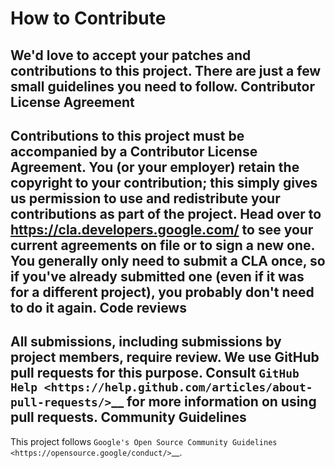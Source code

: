 
How to Contribute
=================
We'd love to accept your patches and contributions to this project.
There are just a few small guidelines you need to follow.
Contributor License Agreement
-----------------------------
Contributions to this project must be accompanied by a Contributor
License Agreement. You (or your employer) retain the copyright to your
contribution; this simply gives us permission to use and redistribute
your contributions as part of the project. Head over to
https://cla.developers.google.com/ to see your current agreements on
file or to sign a new one.
You generally only need to submit a CLA once, so if you've already
submitted one (even if it was for a different project), you probably
don't need to do it again.
Code reviews
------------
All submissions, including submissions by project members, require
review. We use GitHub pull requests for this purpose. Consult `GitHub
Help <https://help.github.com/articles/about-pull-requests/>`__ for more
information on using pull requests.
Community Guidelines
--------------------
This project follows `Google's Open Source Community
Guidelines <https://opensource.google/conduct/>`__.
